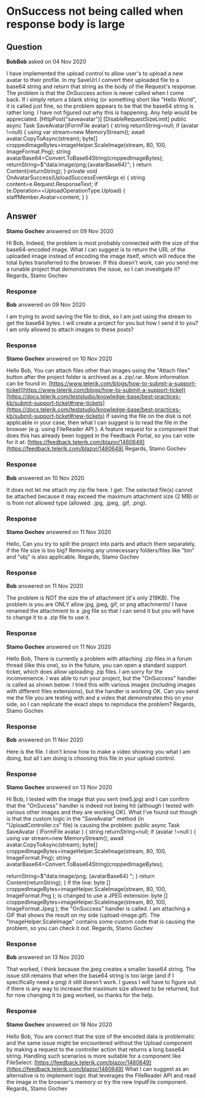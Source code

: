 # OnSuccess not being called when response body is large

## Question

**BobBob** asked on 04 Nov 2020

I have implemented the upload control to allow user's to upload a new avatar to their profile. In my SaveUrl I convert their uploaded file to a base64 string and return that string as the body of the Request's response. The problem is that the OnSuccess action is never called when I come back. If i simply return a blank string (or something short like "Hello World", it is called just fine, so the problem appears to be that the base64 string is rather long. I have not figured out why this is happening. Any help would be appreciated. [HttpPost("saveavatar")] [DisableRequestSizeLimit] public async Task<IActionResult> SaveAvatar(IFormFile avatar) { string returnString=null; if (avatar !=null) { using var stream=new MemoryStream(); await avatar.CopyToAsync(stream); byte[] croppedImageBytes=imageHelper.ScaleImage(stream, 80, 100, ImageFormat.Png); string avatarBase64=Convert.ToBase64String(croppedImageBytes); returnString=$"data:image/png;{avatarBase64}"; } return Content(returnString); } private void OnAvatarSuccess(UploadSuccessEventArgs e) { string content=e.Request.ResponseText; if (e.Operation==UploadOperationType.Upload) { staffMember.Avatar=content; } }

## Answer

**Stamo Gochev** answered on 09 Nov 2020

Hi Bob, Indeed, the problem is most probably connected with the size of the base64-encoded image. What I can suggest is to return the URL of the uploaded image instead of encoding the image itself, which will reduce the total bytes transferred to the browser. If this doesn't work, can you send me a runable project that demonstrates the issue, so I can investigate it? Regards, Stamo Gochev

### Response

**Bob** answered on 09 Nov 2020

I am trying to avoid saving the file to disk, so I am just using the stream to get the base64 bytes. I will create a project for you but how I send it to you? I am only allowed to attach images to these posts?

### Response

**Stamo Gochev** answered on 10 Nov 2020

Hello Bob, You can attach files other than images using the "Attach files" button after the project folder is archived as a .zip/.rar. More information can be found in: [https://www.telerik.com/blogs/how-to-submit-a-support-ticket](https://www.telerik.com/blogs/how-to-submit-a-support-ticket) [https://docs.telerik.com/teststudio/knowledge-base/best-practices-kb/submit-support-ticket#new-tickets](https://docs.telerik.com/teststudio/knowledge-base/best-practices-kb/submit-support-ticket#new-tickets) If saving the file on the disk is not applicable in your case, then what I can suggest is to read the file in the browser (e.g. using FileReader API ). A feature request for a component that does this has already been logged in the Feedback Portal, so you can vote for it at: [https://feedback.telerik.com/blazor/1460649](https://feedback.telerik.com/blazor/1460649) Regards, Stamo Gochev

### Response

**Bob** answered on 10 Nov 2020

It does not let me attach my zip file here. I get: The selected file(s) cannot be attached because it may exceed the maximum attachment size (2 MB) or is from not allowed type (allowed: .jpg, .jpeg, .gif, .png).

### Response

**Stamo Gochev** answered on 11 Nov 2020

Hello, Can you try to split the project into parts and attach them separately, if the file size is too big? Removing any unnecessary folders/files like "bin" and "obj" is also applicable. Regards, Stamo Gochev

### Response

**Bob** answered on 11 Nov 2020

The problem is NOT the size the of attachment (it's only 219KB). The problem is you are ONLY allow jpg, jpeg, gif, or png attachments! I have renamed the attachment to a .jpg file so that I can send it but you will have to change it to a .zip file to use it.

### Response

**Stamo Gochev** answered on 11 Nov 2020

Hello Bob, There is currently a problem with attaching .zip files in a forum thread (like this one), so in the future, you can open a standard support ticket, which does allow uploading .zip files. I am sorry for the inconvenience. I was able to run your project, but the "OnSuccess" handler is called as shown below: I tried this with various images (including images with different files extensions), but the handler is working OK. Can you send me the file you are testing with and a video that demonstrates this on your side, so I can replicate the exact steps to reproduce the problem? Regards, Stamo Gochev

### Response

**Bob** answered on 11 Nov 2020

Here is the file. I don't know how to make a video showing you what I am doing, but all I am doing is choosing this file in your upload control.

### Response

**Stamo Gochev** answered on 13 Nov 2020

Hi Bob, I tested with the image that you sent (me5.jpg) and I can confirm that the "OnSucess" handler is indeed not being hit (although I tested with various other images and they are working OK). What I've found out though is that the custom logic in the "SaveAvatar" method (in "UploadController.cs" file) is causing the problem: public async Task<IActionResult> SaveAvatar ( IFormFile avatar ) { string returnString=null; if (avatar !=null )
{ using var stream=new MemoryStream(); await avatar.CopyToAsync(stream); byte[] croppedImageBytes=imageHelper.ScaleImage(stream, 80, 100, ImageFormat.Png); string avatarBase64=Convert.ToBase64String(croppedImageBytes);

returnString=$"data:image/png; {avatarBase64} ";
} return Content(returnString);
} If the line: byte [] croppedImageBytes=imageHelper.ScaleImage(stream, 80, 100, ImageFormat.Png ); is changed to use a JPEG extension: byte [] croppedImageBytes=imageHelper.ScaleImage(stream, 80, 100, ImageFormat.Jpeg ); the "OnSuccess" handler is called. I am attaching a GIF that shows the result on my side (upload-image.gif). The "ImageHelper.ScaleImage" contains some custom code that is causing the problem, so you can check it out. Regards, Stamo Gochev

### Response

**Bob** answered on 13 Nov 2020

That worked, I think because the jpeg creates a smaller base64 string. The issue still remains that when the base64 string is too large (and if I specifically need a png) it still doesn't work. I guess I will have to figure out if there is any way to increase the maximum size allowed to be returned, but for now changing it to jpeg worked, so thanks for the help.

### Response

**Stamo Gochev** answered on 18 Nov 2020

Hello Bob, You are correct that the size of the encoded data is problematic and the same issue might be encountered without the Upload component by making a request to the controller action that returns a long base64 string. Handling such scenarios is more suitable for a component like FileSelect: [https://feedback.telerik.com/blazor/1460649](https://feedback.telerik.com/blazor/1460649) What I can suggest as an alternative is to implement logic that leverages the FIleReader API and read the image in the browser's memory or try the new InputFile component. Regards, Stamo Gochev
